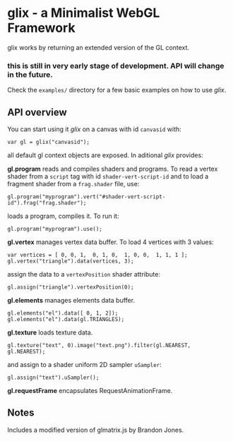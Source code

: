 
glix - a Minimalist WebGL Framework
===================================

glix works by returning an extended version of the GL context.

### this is still in very early stage of development. API will change in the future. ###

Check the `examples/` directory for a few basic examples on how to use *glix*.


API overview
------------

You can start using it *glix* on a canvas with id `canvasid` with:

    var gl = glix("canvasid");

all default gl context objects are exposed. In aditional *glix* provides:

**gl.program** reads and compiles shaders and programs. To read a vertex shader from a `script` tag with id `shader-vert-script-id` and to load a fragment shader from a `frag.shader` file, use:

    gl.program("myprogram").vert("#shader-vert-script-id").frag("frag.shader");

loads a program, compiles it. To run it:

    gl.program("myprogram").use();

**gl.vertex** manages vertex data buffer. To load 4 vertices with 3 values:

    var vertices = [ 0, 0, 1,  0, 1, 0,  1, 0, 0,  1, 1, 1 ];
    gl.vertex("triangle").data(vertices, 3);

assign the data to a `vertexPosition` shader attribute:

    gl.assign("triangle").vertexPosition(0);

**gl.elements** manages elements data buffer.

    gl.elements("el").data([ 0, 1, 2]);
    gl.elements("el").data(gl.TRIANGLES);

**gl.texture** loads texture data.

    gl.texture("text", 0).image("text.png").filter(gl.NEAREST, gl.NEAREST);

and assign to a shader uniform 2D sampler `uSampler`:

    gl.assign("text").uSampler();

**gl.requestFrame** encapsulates RequestAnimationFrame.


Notes
-----

Includes a modified version of glmatrix.js by Brandon Jones.
